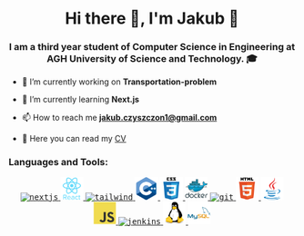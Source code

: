 <h1 align="center">Hi there 👋, I'm Jakub 🤵</h1>
<h3 align="center">I am a third year student of Computer Science in Engineering at AGH University of Science and Technology. 🎓</h3>

- 🔭 I’m currently working on **Transportation-problem**

- 🌱 I’m currently learning **Next.js**

- 📫 How to reach me **jakub.czyszczon1@gmail.com**

- 📄 Here you can read my <a href="https://github.com/JCzyszczon/JCzyszczon/blob/main/Jakub-Czyszczoń-CV.pdf">CV</a>

<h3 align="left">Languages and Tools:</h3>
<p align="center"> <a href="https://nextjs.org/" target="_blank" rel="noreferrer"> <kbd><img src="https://cdn.worldvectorlogo.com/logos/nextjs-2.svg" alt="nextjs" width="40" height="40"/></kbd> </a> <a href="https://reactjs.org/" target="_blank" rel="noreferrer"> <kbd><img src="https://raw.githubusercontent.com/devicons/devicon/master/icons/react/react-original-wordmark.svg" alt="react" width="40" height="40"/></kbd> </a> <a href="https://tailwindcss.com/" target="_blank" rel="noreferrer"> <kbd><img src="https://www.vectorlogo.zone/logos/tailwindcss/tailwindcss-icon.svg" alt="tailwind" width="40" height="40"/></kbd> </a><a href="https://www.w3schools.com/cpp/" target="_blank" rel="noreferrer"> <kbd><img src="https://raw.githubusercontent.com/devicons/devicon/master/icons/cplusplus/cplusplus-original.svg" alt="cplusplus" width="40" height="40"/></kbd> </a> <a href="https://www.w3schools.com/css/" target="_blank" rel="noreferrer"> <kbd><img src="https://raw.githubusercontent.com/devicons/devicon/master/icons/css3/css3-original-wordmark.svg" alt="css3" width="40" height="40"/></kbd> </a> <a href="https://www.docker.com/" target="_blank" rel="noreferrer"> <kbd><img src="https://raw.githubusercontent.com/devicons/devicon/master/icons/docker/docker-original-wordmark.svg" alt="docker" width="40" height="40"/></kbd> </a> <a href="https://git-scm.com/" target="_blank" rel="noreferrer"> <kbd><img src="https://www.vectorlogo.zone/logos/git-scm/git-scm-icon.svg" alt="git" width="40" height="40"/></kbd> </a> <a href="https://www.w3.org/html/" target="_blank" rel="noreferrer"> <kbd><img src="https://raw.githubusercontent.com/devicons/devicon/master/icons/html5/html5-original-wordmark.svg" alt="html5" width="40" height="40"/></kbd> </a> <a href="https://www.java.com" target="_blank" rel="noreferrer"> <kbd><img src="https://raw.githubusercontent.com/devicons/devicon/master/icons/java/java-original.svg" alt="java" width="40" height="40"/></kbd> </a> <a href="https://developer.mozilla.org/en-US/docs/Web/JavaScript" target="_blank" rel="noreferrer"> <kbd><img src="https://raw.githubusercontent.com/devicons/devicon/master/icons/javascript/javascript-original.svg" alt="javascript" width="40" height="40"/></kbd> </a> <a href="https://www.jenkins.io" target="_blank" rel="noreferrer"> <kbd><img src="https://www.vectorlogo.zone/logos/jenkins/jenkins-icon.svg" alt="jenkins" width="40" height="40"/></kbd> </a> <a href="https://www.linux.org/" target="_blank" rel="noreferrer"> <kbd><img src="https://raw.githubusercontent.com/devicons/devicon/master/icons/linux/linux-original.svg" alt="linux" width="40" height="40"/></kbd> </a> <a href="https://www.mysql.com/" target="_blank" rel="noreferrer"> <kbd><img src="https://raw.githubusercontent.com/devicons/devicon/master/icons/mysql/mysql-original-wordmark.svg" alt="mysql" width="40" height="40"/></kbd> </a></p>
